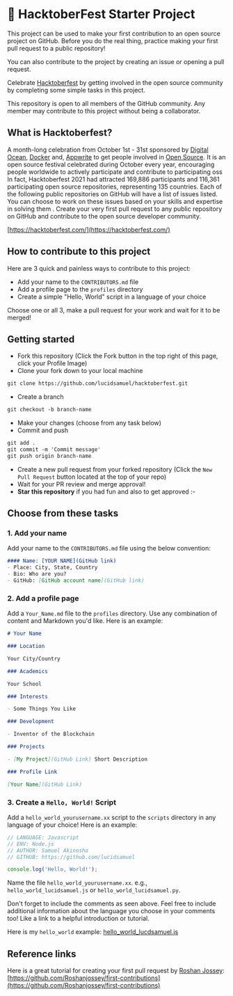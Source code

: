 # 🎃 HacktoberFest Starter Project 

This project can be used to make your first contribution to an open source project on GitHub. Before you do the real thing, practice making your first pull request to a public repository!

You can also contribute to the project by creating an issue or opening a pull request.

Celebrate [Hacktoberfest](https://hacktoberfest.com/) by getting involved in the open source community by completing some simple tasks in this project.

This repository is open to all members of the GitHub community. Any member may contribute to this project without being a collaborator.


## What is Hacktoberfest?
A month-long celebration from October 1st - 31st sponsored by [Digital Ocean](https://hacktoberfest.digitalocean.com/), [Docker](https://docker.com/) and, [Appwrite](https://appwrite.io/) to get people involved in [Open Source](https://github.com/open-source). 
It is an open source festival celebrated during October every year, encouraging people worldwide to actively participate and contribute to participating oss
In fact, Hacktoberfest 2021 had attracted 169,886 participants and 116,361 participating open source repositories, representing 135 countries.
Each of the following public repositories on GitHub will have a list of issues listed. You can choose to work on these issues based on your skills and expertise in solving them .
Create your very first pull request to any public repository on GitHub and contribute to the open source developer community.

[https://hacktoberfest.com/](https://hacktoberfest.com/)

## How to contribute to this project
Here are 3 quick and painless ways to contribute to this project:

* Add your name to the `CONTRIBUTORS.md` file
* Add a profile page to the `profiles` directory
* Create a simple "Hello, World" script in a language of your choice

Choose one or all 3, make a pull request for your work and wait for it to be merged!

## Getting started
* Fork this repository (Click the Fork button in the top right of this page, click your Profile Image)
* Clone your fork down to your local machine

```markdown
git clone https://github.com/lucidsamuel/hacktoberfest.git
```

* Create a branch

```markdown
git checkout -b branch-name
```

* Make your changes (choose from any task below)
* Commit and push

```markdown
git add .
git commit -m 'Commit message'
git push origin branch-name
```

* Create a new pull request from your forked repository (Click the `New Pull Request` button located at the top of your repo)
* Wait for your PR review and merge approval!
* __Star this repository__ if you had fun and also to get approved :-

## Choose from these tasks
### 1. Add your name
Add your name to the `CONTRIBUTORS.md` file using the below convention:

```markdown
#### Name: [YOUR NAME](GitHub link)
- Place: City, State, Country
- Bio: Who are you?
- GitHub: [GitHub account name](GitHub link)
```

### 2. Add a profile page
Add a `Your_Name.md` file to the `profiles` directory. Use any combination of content and Markdown you'd like. Here is an example:

```markdown
# Your Name

### Location

Your City/Country

### Academics

Your School

### Interests

- Some Things You Like

### Development

- Inventor of the Blockchain

### Projects

- [My Project](GitHub Link) Short Description

### Profile Link

[Your Name](GitHub Link)
```

### 3. Create a `Hello, World!` Script
Add a `hello_world_yourusername.xx` script to the `scripts` directory in any language of your choice! Here is an example:

```Javascript
// LANGUAGE: Javascript
// ENV: Node.js
// AUTHOR: Samuel Akinosho
// GITHUB: https://github.com/lucidsamuel

console.log('Hello, World!');
```

Name the file `hello_world_yourusername.xx`. e.g., `hello_world_lucidsamuel.js` or `hello_world_lucidsamuel.py`.

Don't forget to include the comments as seen above. Feel free to include additional information about the language you choose in your comments too! Like a link to a helpful introduction or tutorial. 

Here is my `hello_world` example: [hello_world_lucdsamuel.js](https://github.com/LucidSamuel/Hacktoberfest22/blob/master/scripts/hello_world_lucidsamuel.js)

## Reference links
Here is a great tutorial for creating your first pull request by [Roshan Jossey](https://github.com/Roshanjossey):
[https://github.com/Roshanjossey/first-contributions](https://github.com/Roshanjossey/first-contributions)

